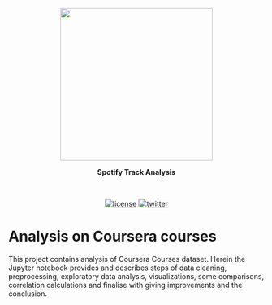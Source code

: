 <p align=center>
  <img height="300px" src="https://github.com/aurimas13/Spotify-track-analysis/blob/main/images/spotify.png"/>
</p>

<p align="center" > <b>Spotify Track Analysis </b> </p>
<br>
<p align=center>
  <a href="https://github.com/aurimas13/Road-App/blob/main/LICENSE"><img alt="license" src="https://img.shields.io/npm/l/express"></a>
  <a href="https://twitter.com/anausedas"><img alt="twitter" src="https://img.shields.io/twitter/follow/anausedas?style=social"/></a>
</p>

# Analysis on Coursera courses 
This project contains analysis of Coursera Courses dataset. Herein the Jupyter notebook provides and describes steps of data cleaning, preprocessing, exploratory data analysis, visualizations, some comparisons, correlation calculations and finalise with giving improvements and the conclusion.
